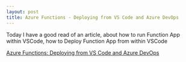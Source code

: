 ```yaml
---
layout: post
title: Azure Functions - Deploying from VS Code and Azure DevOps
---
```


Today I have a good read of an article, about how to run Function App within VSCode, how to Deploy Function App from within VSCode

[Azure Functions: Deploying from VS Code and Azure DevOps](https://cloudskills.io/blog/azure-functions-deploy)
